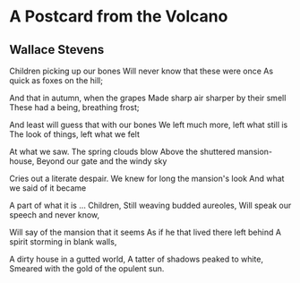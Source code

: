 # A Postcard from the Volcano
## Wallace Stevens
Children picking up our bones
Will never know that these were once
As quick as foxes on the hill;

And that in autumn, when the grapes
Made sharp air sharper by their smell
These had a being, breathing frost;

And least will guess that with our bones
We left much more, left what still is
The look of things, left what we felt

At what we saw. The spring clouds blow
Above the shuttered mansion-house,
Beyond our gate and the windy sky

Cries out a literate despair.
We knew for long the mansion's look
And what we said of it became

A part of what it is ... Children,
Still weaving budded aureoles,
Will speak our speech and never know,

Will say of the mansion that it seems
As if he that lived there left behind
A spirit storming in blank walls,

A dirty house in a gutted world,
A tatter of shadows peaked to white,
Smeared with the gold of the opulent sun.